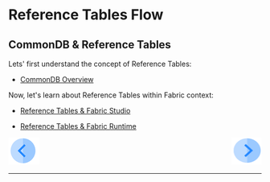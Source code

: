 #   Reference Tables Flow




## CommonDB & Reference Tables


Lets' first understand the concept of Reference Tables:
- [CommonDB Overview](/articles/22_reference(commonDB)_tables/01_fabric_commonDB_overview.md)


Now, let's learn about Reference Tables within Fabric context:
- [Reference Tables & Fabric Studio](/articles/22_reference(commonDB)_tables/02_reference_table_fabric_studio.md)

- [Reference Tables & Fabric Runtime](/articles/22_reference(commonDB)_tables/03_fabric_commonDB_runtime.md)






[![Previous](/articles/images/Previous.png)](/academy/Training_Level_1/08_reference(commonDB)_tables/01_commonDB_overview.md)[<img align="right" width="60" height="54" src="/articles/images/Next.png">](/academy/Training_Level_1/08_reference(commonDB)_tables/03_commonDB_exercises.md)

------
